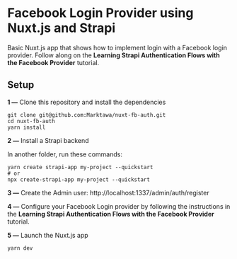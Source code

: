 # Facebook Login Provider using Nuxt.js and Strapi

Basic Nuxt.js app that shows how to implement login with a Facebook login provider. Follow along on the **Learning Strapi Authentication Flows with the Facebook Provider** tutorial.

## Setup

**1 —** Clone this repository and install the dependencies
```shell
git clone git@github.com:Marktawa/nuxt-fb-auth.git
cd nuxt-fb-auth
yarn install
```

**2 —** Install a Strapi backend

In another folder, run these commands:
```shell
yarn create strapi-app my-project --quickstart
# or
npx create-strapi-app my-project --quickstart
```

**3 —** Create the Admin user: http://localhost:1337/admin/auth/register

**4 —** Configure your Facebook Login provider by following the instructions in the **Learning Strapi Authentication Flows with the Facebook Provider** tutorial.

**5 —** Launch the Nuxt.js app
```shell
yarn dev
```


